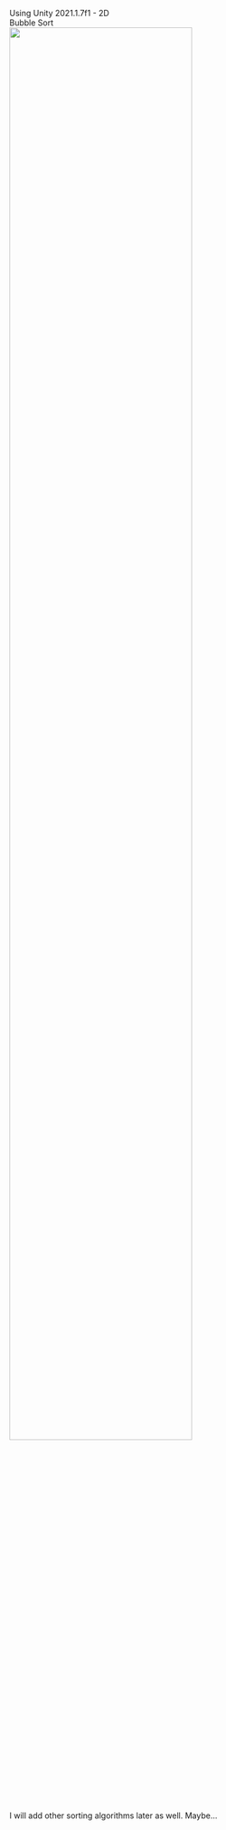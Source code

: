 Using Unity 2021.1.7f1 - 2D <br>
Bubble Sort <br>
<img width="80%" src="https://user-images.githubusercontent.com/72729802/118383611-77406780-b63a-11eb-8b9d-99cefd4cc102.gif"/>

<br>
I will add other sorting algorithms later as well. Maybe...
